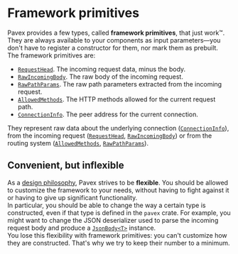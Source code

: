 # Framework primitives

Pavex provides a few types, called **framework primitives**, that just work™️. They are always available to your components as input parameters—you don't have to register a constructor for them, nor mark them as prebuilt.\
The framework primitives are:

- [`RequestHead`][RequestHead]. The incoming request data, minus the body.
- [`RawIncomingBody`][RawIncomingBody]. The raw body of the incoming request.
- [`RawPathParams`][RawPathParams]. The raw path parameters extracted from the incoming request.
- [`AllowedMethods`][AllowedMethods]. The HTTP methods allowed for the current request path.
- [`ConnectionInfo`][ConnectionInfo]. The peer address for the current connection.

They represent raw data about the underlying connection ([`ConnectionInfo`][ConnectionInfo]),
from the incoming request ([`RequestHead`][RequestHead], [`RawIncomingBody`][RawIncomingBody])
or from the routing system ([`AllowedMethods`][AllowedMethods], [`RawPathParams`][RawPathParams]).

## Convenient, but inflexible

As a [design philosophy](../../overview/why_pavex.md), Pavex strives to be **flexible**.
You should be allowed to customize the framework to your needs, without having to fight against it
or having to give up significant functionality.\
In particular, you should be able to change the way a certain type is constructed, even if that
type is defined in the `pavex` crate. For example, you might want to change the JSON deserializer used to parse the incoming request body
and produce a [`JsonBody<T>`][JsonBody] instance.\
You lose this flexibility with framework primitives: you can't customize how they are constructed.
That's why we try to keep their number to a minimum.

[RequestHead]: /api_reference/pavex/request/struct.RequestHead.html
[ConnectionInfo]: /api_reference/pavex/connection/struct.ConnectionInfo.html
[RawPathParams]: /api_reference/pavex/request/path/struct.RawPathParams.html
[AllowedMethods]: /api_reference/pavex/router/enum.AllowedMethods.html
[RawIncomingBody]: /api_reference/pavex/request/body/struct.RawIncomingBody.html
[JsonBody]: /api_reference/pavex/request/body/struct.JsonBody.html
